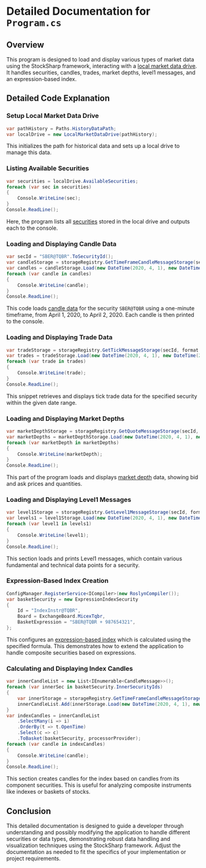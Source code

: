 # Detailed Documentation for `Program.cs`

## Overview

This program is designed to load and display various types of market data using the StockSharp framework, interacting with a [local market data drive](https://doc.stocksharp.com/topics/api/market_data_storage.html). It handles securities, candles, trades, market depths, level1 messages, and an expression-based index.

## Detailed Code Explanation

### Setup Local Market Data Drive

```csharp
var pathHistory = Paths.HistoryDataPath;
var localDrive = new LocalMarketDataDrive(pathHistory);
```
This initializes the path for historical data and sets up a local drive to manage this data.

### Listing Available Securities

```csharp
var securities = localDrive.AvailableSecurities;
foreach (var sec in securities)
{
    Console.WriteLine(sec);
}
Console.ReadLine();
```
Here, the program lists all [securities](https://doc.stocksharp.com/topics/api/instruments.html) stored in the local drive and outputs each to the console.

### Loading and Displaying Candle Data

```csharp
var secId = "SBER@TQBR".ToSecurityId();
var candleStorage = storageRegistry.GetTimeFrameCandleMessageStorage(secId, TimeSpan.FromMinutes(1), format: StorageFormats.Binary);
var candles = candleStorage.Load(new DateTime(2020, 4, 1), new DateTime(2020, 4, 2));
foreach (var candle in candles)
{
    Console.WriteLine(candle);
}
Console.ReadLine();
```
This code loads [candle data](https://doc.stocksharp.com/topics/api/candles.html) for the security `SBER@TQBR` using a one-minute timeframe, from April 1, 2020, to April 2, 2020. Each candle is then printed to the console.

### Loading and Displaying Trade Data

```csharp
var tradeStorage = storageRegistry.GetTickMessageStorage(secId, format: StorageFormats.Binary);
var trades = tradeStorage.Load(new DateTime(2020, 4, 1), new DateTime(2020, 4, 2));
foreach (var trade in trades)
{
    Console.WriteLine(trade);
}
Console.ReadLine();
```
This snippet retrieves and displays tick trade data for the specified security within the given date range.

### Loading and Displaying Market Depths

```csharp
var marketDepthStorage = storageRegistry.GetQuoteMessageStorage(secId, format: StorageFormats.Binary);
var marketDepths = marketDepthStorage.Load(new DateTime(2020, 4, 1), new DateTime(2020, 4, 2));
foreach (var marketDepth in marketDepths)
{
    Console.WriteLine(marketDepth);
}
Console.ReadLine();
```
This part of the program loads and displays [market depth](https://doc.stocksharp.com/topics/api/order_books.html) data, showing bid and ask prices and quantities.

### Loading and Displaying Level1 Messages

```csharp
var level1Storage = storageRegistry.GetLevel1MessageStorage(secId, format: StorageFormats.Binary);
var levels1 = level1Storage.Load(new DateTime(2020, 4, 1), new DateTime(2020, 4, 2));
foreach (var level1 in levels1)
{
    Console.WriteLine(level1);
}
Console.ReadLine();
```
This section loads and prints Level1 messages, which contain various fundamental and technical data points for a security.

### Expression-Based Index Creation

```csharp
ConfigManager.RegisterService<ICompiler>(new RoslynCompiler());
var basketSecurity = new ExpressionIndexSecurity
{
    Id = "IndexInstr@TQBR",
    Board = ExchangeBoard.MicexTqbr,
    BasketExpression = "SBER@TQBR + 987654321",
};
```
This configures an [expression-based index](https://doc.stocksharp.com/topics/api/instruments/index.html) which is calculated using the specified formula. This demonstrates how to extend the application to handle composite securities based on expressions.

### Calculating and Displaying Index Candles

```csharp
var innerCandleList = new List<IEnumerable<CandleMessage>>();
foreach (var innerSec in basketSecurity.InnerSecurityIds)
{
    var innerStorage = storageRegistry.GetTimeFrameCandleMessageStorage(innerSec, TimeSpan.FromMinutes(1), format: StorageFormats.Binary);
    innerCandleList.Add(innerStorage.Load(new DateTime(2020, 4, 1), new DateTime(2020, 4, 2)));
}
var indexCandles = innerCandleList
    .SelectMany(i => i)
    .OrderBy(t => t.OpenTime)
    .Select(c => c)
    .ToBasket(basketSecurity, processorProvider);
foreach (var candle in indexCandles)
{
    Console.WriteLine(candle);
}
Console.ReadLine();
```
This section creates candles for the index based on candles from its component securities. This is useful for analyzing composite instruments like indexes or baskets of stocks.

## Conclusion

This detailed documentation is designed to guide a developer through understanding and possibly modifying the application to handle different securities or data types, demonstrating robust data handling and visualization techniques using the StockSharp framework. Adjust the documentation as needed to fit the specifics of your implementation or project requirements.
